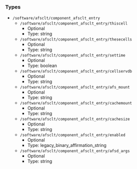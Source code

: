 
### Types

 - `/software/afsclt/component_afsclt_entry`
    - `/software/afsclt/component_afsclt_entry/thiscell`
        - Optional
        - Type: string
    - `/software/afsclt/component_afsclt_entry/thesecells`
        - Optional
        - Type: string
    - `/software/afsclt/component_afsclt_entry/settime`
        - Optional
        - Type: boolean
    - `/software/afsclt/component_afsclt_entry/cellservdb`
        - Optional
        - Type: string
    - `/software/afsclt/component_afsclt_entry/afs_mount`
        - Optional
        - Type: string
    - `/software/afsclt/component_afsclt_entry/cachemount`
        - Optional
        - Type: string
    - `/software/afsclt/component_afsclt_entry/cachesize`
        - Optional
        - Type: string
    - `/software/afsclt/component_afsclt_entry/enabled`
        - Optional
        - Type: legacy_binary_affirmation_string
    - `/software/afsclt/component_afsclt_entry/afsd_args`
        - Optional
        - Type: string

